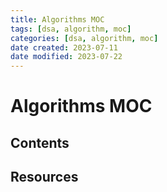 ```yaml
---
title: Algorithms MOC
tags: [dsa, algorithm, moc]
categories: [dsa, algorithm, moc]
date created: 2023-07-11
date modified: 2023-07-22
---
```


# Algorithms MOC

## Contents

## Resources

